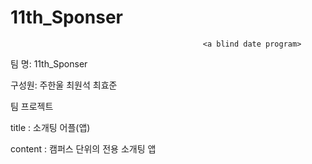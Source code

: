 # 11th_Sponser

                                               <a blind date program>                                   
팀  명: 11th_Sponser

구성원: 주한울 최원석 최효준

팀 프로젝트

title : 소개팅 어플(앱)

content : 캠퍼스 단위의 전용 소개팅 앱
